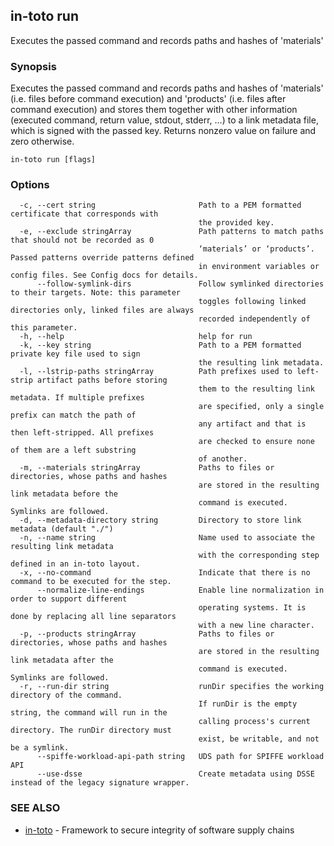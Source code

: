 ## in-toto run

Executes the passed command and records paths and hashes of 'materials'

### Synopsis

Executes the passed command and records paths and hashes of 'materials' (i.e.
files before command execution) and 'products' (i.e. files after command
execution) and stores them together with other information (executed command,
return value, stdout, stderr, ...) to a link metadata file, which is signed
with the passed key.  Returns nonzero value on failure and zero otherwise.

```
in-toto run [flags]
```

### Options

```
  -c, --cert string                       Path to a PEM formatted certificate that corresponds with
                                          the provided key.
  -e, --exclude stringArray               Path patterns to match paths that should not be recorded as 0
                                          ‘materials’ or ‘products’. Passed patterns override patterns defined
                                          in environment variables or config files. See Config docs for details.
      --follow-symlink-dirs               Follow symlinked directories to their targets. Note: this parameter
                                          toggles following linked directories only, linked files are always
                                          recorded independently of this parameter.
  -h, --help                              help for run
  -k, --key string                        Path to a PEM formatted private key file used to sign
                                          the resulting link metadata.
  -l, --lstrip-paths stringArray          Path prefixes used to left-strip artifact paths before storing
                                          them to the resulting link metadata. If multiple prefixes
                                          are specified, only a single prefix can match the path of
                                          any artifact and that is then left-stripped. All prefixes
                                          are checked to ensure none of them are a left substring
                                          of another.
  -m, --materials stringArray             Paths to files or directories, whose paths and hashes
                                          are stored in the resulting link metadata before the
                                          command is executed. Symlinks are followed.
  -d, --metadata-directory string         Directory to store link metadata (default "./")
  -n, --name string                       Name used to associate the resulting link metadata
                                          with the corresponding step defined in an in-toto layout.
  -x, --no-command                        Indicate that there is no command to be executed for the step.
      --normalize-line-endings            Enable line normalization in order to support different
                                          operating systems. It is done by replacing all line separators
                                          with a new line character.
  -p, --products stringArray              Paths to files or directories, whose paths and hashes
                                          are stored in the resulting link metadata after the
                                          command is executed. Symlinks are followed.
  -r, --run-dir string                    runDir specifies the working directory of the command.
                                          If runDir is the empty string, the command will run in the
                                          calling process's current directory. The runDir directory must
                                          exist, be writable, and not be a symlink.
      --spiffe-workload-api-path string   UDS path for SPIFFE workload API
      --use-dsse                          Create metadata using DSSE instead of the legacy signature wrapper.
```

### SEE ALSO

* [in-toto](in-toto.md)	 - Framework to secure integrity of software supply chains


